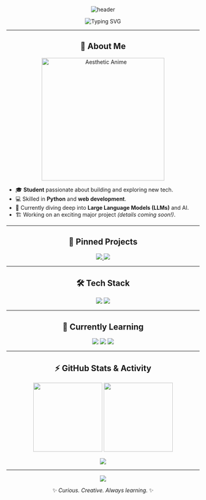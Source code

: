 <!-- Visually Stunning Profile README for mysticai11 -->

<p align="center">
  <img src="https://capsule-render.vercel.app/api?type=waving&color=0:00C9A7,100:8e44ad&height=200&section=header&text=Hi%2C%20I'm%20mysticai11!%20🚀&fontSize=48&fontAlignY=40&desc=Welcome%20to%20my%20GitHub%20profile!&descSize=24&descAlignY=65" alt="header"/>
</p>

<p align="center">
  <img src="https://readme-typing-svg.demolab.com?font=Fira+Code&size=28&pause=1000&color=00C9A7&center=true&vCenter=true&width=700&lines=Student+%7C+Python+Enthusiast;Web+Developer+%7C+LLMs+Explorer;Crafting+the+Future+with+Code" alt="Typing SVG" />
</p>

---

<h2 align="center">🚀 About Me</h2>

<div align="center">
  <img src="https://media.giphy.com/media/v1.Y2lkPTc5MGI3NjExNnR0bGgya2xjZGRsdmJ3d3JtMHJjZ3RkNGdsb2t0ZnNnOHB4a2F6OCZlcD12MV9naWZzX3NlYXJjaCZjdD1n/H4DjXQXamtTiIuCcRU/giphy.gif" alt="Aesthetic Anime" width="320"/>
</div>

- 🎓 **Student** passionate about building and exploring new tech.
- 💻 Skilled in **Python** and **web development**.
- 🤖 Currently diving deep into **Large Language Models (LLMs)** and AI.
- 🏗️ Working on an exciting major project *(details coming soon!)*.

---

<h2 align="center">📌 Pinned Projects</h2>

<div align="center">
  <a href="https://github.com/mysticai11/FeF-QuizUp">
    <img src="https://github-readme-stats.vercel.app/api/pin/?username=mysticai11&repo=FeF-QuizUp&theme=radical" />
  </a>
  <a href="https://github.com/mysticai11/AI_Star_Catchers">
    <img src="https://github-readme-stats.vercel.app/api/pin/?username=mysticai11&repo=AI_Star_Catchers&theme=radical" />
  </a>
</div>

---

<h2 align="center">🛠️ Tech Stack</h2>

<p align="center">
  <img src="https://skillicons.dev/icons?i=python,html,css,javascript,git,github,vscode&perline=7" />
  <img src="https://img.shields.io/badge/LLMs-AI?style=for-the-badge&logo=openai&logoColor=white"/>
</p>

---

<h2 align="center">🌱 Currently Learning</h2>

<p align="center">
  <img src="https://img.shields.io/badge/LLMs%20&%20AI-8e44ad?style=for-the-badge"/>
  <img src="https://img.shields.io/badge/Full%20Stack%20Web%20Development-00C9A7?style=for-the-badge"/>
  <img src="https://img.shields.io/badge/Real%20World%20Projects-FFD43B?style=for-the-badge&logo=python&logoColor=blue"/>
</p>

---

<h2 align="center">⚡ GitHub Stats & Activity</h2>

<p align="center">
  <img src="https://github-readme-stats.vercel.app/api?username=mysticai11&show_icons=true&theme=radical" height="180"/>
  <img src="https://github-readme-streak-stats.herokuapp.com/?user=mysticai11&theme=radical" height="180"/>
</p>

<p align="center">
  <img src="https://github-readme-activity-graph.cyclic.app/graph?username=mysticai11&theme=radical&area=true" />
</p>

---

<p align="center">
  <img src="https://capsule-render.vercel.app/api?type=waving&color=0:8e44ad,100:00C9A7&height=120&section=footer"/>
</p>

<p align="center">✨ <i>Curious. Creative. Always learning.</i> ✨</p>
